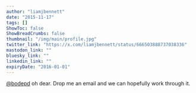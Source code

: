 ```yaml
---
author: "liamjbennett"
date: "2015-11-17"
tags: []
ShowToc: false
ShowBreadCrumbs: false
thumbnail: "/img/main/profile.jpg"
twitter_link: "https://x.com/liamjbennett/status/666503888737038336"
mastodon_link: ""
bluesky_link: ""
linkedin_link: ""
expiryDate: "2016-01-01"
---
```


[@bodepd](https://x.com/bodepd) oh dear. Drop me an email and we can hopefully work through it.

